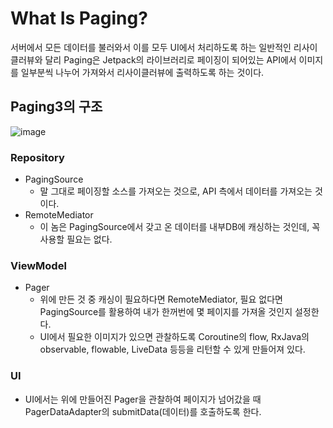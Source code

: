 # What Is Paging?
서버에서 모든 데이터를 불러와서 이를 모두 UI에서 처리하도록 하는 일반적인 리사이클러뷰와 달리
Paging은 Jetpack의 라이브러리로 페이징이 되어있는 API에서 이미지를 일부분씩 나누어 가져와서 리사이클러뷰에 출력하도록 하는 것이다.
## Paging3의 구조
![image](https://user-images.githubusercontent.com/18213322/115977933-3ca55b00-a5b7-11eb-85d1-99e4286dadd5.png)
### Repository
* PagingSource
    * 말 그대로 페이징할 소스를 가져오는 것으로, API 측에서 데이터를 가져오는 것이다.
* RemoteMediator
    * 이 놈은 PagingSource에서 갖고 온 데이터를 내부DB에 캐싱하는 것인데, 꼭 사용할 필요는 없다.
### ViewModel
* Pager
    * 위에 만든 것 중 캐싱이 필요하다면 RemoteMediator, 필요 없다면 PagingSource를 활용하여 내가 한꺼번에 몇 페이지를 가져올 것인지 설정한다.
    * UI에서 필요한 이미지가 있으면 관찰하도록 Coroutine의 flow, RxJava의 observable, flowable, LiveData 등등을 리턴할 수 있게 만들어져 있다.
### UI
* UI에서는 위에 만들어진 Pager을 관찰하여 페이지가 넘어갔을 때 PagerDataAdapter의 submitData(데이터)를 호출하도록 한다.

